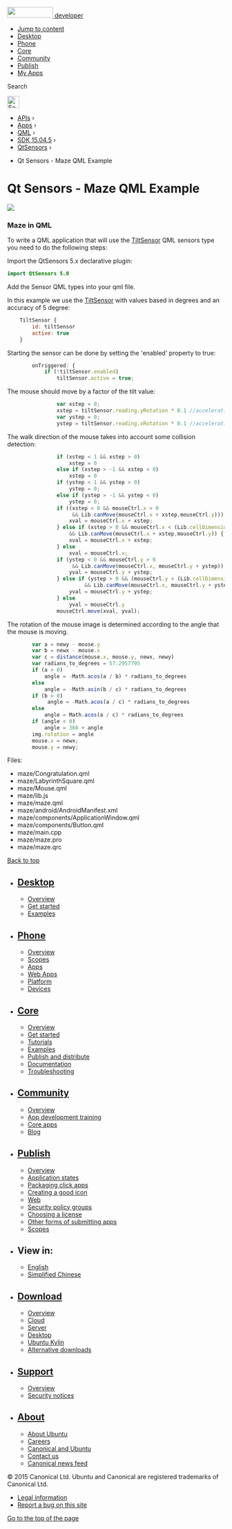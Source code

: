 <a href="https://developer.ubuntu.com/" class="logo-ubuntu"><img src="https://developer.ubuntu.com/assets/sites/ubuntu/latest/u/img/logos/logo-ubuntu-orange.svg" width="106" height="25" /> <span>developer</span></a>

-   [Jump to content](index.html#main-content)
-   [Desktop](https://developer.ubuntu.com/en/desktop/)
-   [Phone](https://developer.ubuntu.com/en/phone/)
-   [Core](https://developer.ubuntu.com/core)
-   [Community](https://developer.ubuntu.com/en/community/)
-   [Publish](https://developer.ubuntu.com/en/publish/)
-   [My Apps](https://myapps.developer.ubuntu.com/)

Search

<img src="https://developer.ubuntu.com/assets/sites/ubuntu/latest/u/img/search-white.svg" alt="Search" height="28" />

-   [APIs](../../../../index.html) ›
-   [Apps](../../../index.html) ›
-   [QML](../../index.html) ›
-   <a href="../index.html" class="sub-nav-item">SDK 15.04.5</a> ›
-   <a href="../QtSensors/index.html" class="sub-nav-item">QtSensors</a> ›

<!-- -->

-   Qt Sensors - Maze QML Example

Qt Sensors - Maze QML Example
=============================

<span class="subtitle"></span>
<span id="details"></span>
![](https://developer.ubuntu.com/static/devportal_uploaded/3761a3c8-c9f5-4f65-a8c9-c2eaebd228af-api/apps/qml/sdk-15.04.5/qtsensors-maze-example/images/maze.png)

<span id="maze-in-qml"></span>
### Maze in QML

To write a QML application that will use the [TiltSensor](../QtSensors.TiltSensor/index.html) QML sensors type you need to do the following steps:

Import the QtSensors 5.x declarative plugin:

``` qml
import QtSensors 5.0
```

Add the Sensor QML types into your qml file.

In this example we use the [TiltSensor](../QtSensors.TiltSensor/index.html) with values based in degrees and an accuracy of 5 degree:

``` qml
    TiltSensor {
        id: tiltSensor
        active: true
    }
```

Starting the sensor can be done by setting the 'enabled' property to true:

``` qml
        onTriggered: {
            if (!tiltSensor.enabled)
                tiltSensor.active = true;
```

The mouse should move by a factor of the tilt value:

``` qml
                var xstep = 0;
                xstep = tiltSensor.reading.yRotation * 0.1 //acceleration
                var ystep = 0;
                ystep = tiltSensor.reading.xRotation * 0.1 //acceleration
```

The walk direction of the mouse takes into account some collision detection:

``` qml
                if (xstep < 1 && xstep > 0)
                    xstep = 0
                else if (xstep > -1 && xstep < 0)
                    xstep = 0
                if (ystep < 1 && ystep > 0)
                    ystep = 0;
                else if (ystep > -1 && ystep < 0)
                    ystep = 0;
                if ((xstep < 0 && mouseCtrl.x > 0
                     && Lib.canMove(mouseCtrl.x + xstep,mouseCtrl.y))) {
                    xval = mouseCtrl.x + xstep;
                } else if (xstep > 0 && mouseCtrl.x < (Lib.cellDimension * (Lib.dimension - 1))
                    && Lib.canMove(mouseCtrl.x + xstep,mouseCtrl.y)) {
                    xval = mouseCtrl.x + xstep;
                } else
                    xval = mouseCtrl.x;
                if (ystep < 0 && mouseCtrl.y > 0
                     && Lib.canMove(mouseCtrl.x, mouseCtrl.y + ystep)) {
                    yval = mouseCtrl.y + ystep;
                } else if (ystep > 0 && (mouseCtrl.y < (Lib.cellDimension * (Lib.dimension - 1)))
                         && Lib.canMove(mouseCtrl.x, mouseCtrl.y + ystep)) {
                    yval = mouseCtrl.y + ystep;
                } else
                    yval = mouseCtrl.y
                mouseCtrl.move(xval, yval);
```

The rotation of the mouse image is determined according to the angle that the mouse is moving.

``` qml
        var a = newy - mouse.y
        var b = newx - mouse.x
        var c = distance(mouse.x, mouse.y, newx, newy)
        var radians_to_degrees = 57.2957795
        if (a > 0)
            angle = -Math.acos(a / b) * radians_to_degrees
        else
            angle = -Math.asin(b / c) * radians_to_degrees
        if (b > 0)
             angle = -Math.acos(a / c) * radians_to_degrees
        else
            angle = Math.acos(a / c) * radians_to_degrees
        if (angle < 0)
            angle = 360 + angle
        img.rotation = angle
        mouse.x = newx;
        mouse.y = newy;
```

Files:

-   maze/Congratulation.qml
-   maze/LabyrinthSquare.qml
-   maze/Mouse.qml
-   maze/lib.js
-   maze/maze.qml
-   maze/android/AndroidManifest.xml
-   maze/components/ApplicationWindow.qml
-   maze/components/Button.qml
-   maze/main.cpp
-   maze/maze.pro
-   maze/maze.qrc

[Back to top](index.html#)

-   [Desktop](https://developer.ubuntu.com/en/desktop/)
    ---------------------------------------------------

    -   [Overview](https://developer.ubuntu.com/en/desktop/)
    -   [Get started](http://snapcraft.io/?utm_source=developer.ubuntu.com&utm_medium=devportal&utm_term=snaps%20snapcraft%20desktop&utm_content=menu&utm_campaign=duc_snappers)
    -   [Examples](https://github.com/ubuntu/snappy-playpen)

-   [Phone](https://developer.ubuntu.com/en/phone/)
    -----------------------------------------------

    -   [Overview](https://developer.ubuntu.com/en/phone/)
    -   [Scopes](https://developer.ubuntu.com/en/phone/scopes/)
    -   [Apps](https://developer.ubuntu.com/en/phone/apps/)
    -   [Web Apps](https://developer.ubuntu.com/en/phone/web/)
    -   [Platform](https://developer.ubuntu.com/en/phone/platform/)
    -   [Devices](https://developer.ubuntu.com/en/phone/devices/)

-   [Core](https://developer.ubuntu.com/core)
    -----------------------------------------

    -   [Overview](https://developer.ubuntu.com/core)
    -   [Get started](https://developer.ubuntu.com/core/get-started)
    -   [Tutorials](https://developer.ubuntu.com/core/tutorials)
    -   [Examples](https://developer.ubuntu.com/core/examples)
    -   [Publish and distribute](https://developer.ubuntu.com/core/publish-and-distribute)
    -   [Documentation](https://developer.ubuntu.com/core/documentation)
    -   [Troubleshooting](https://developer.ubuntu.com/core/troubleshooting)

-   [Community](https://developer.ubuntu.com/en/community/)
    -------------------------------------------------------

    -   [Overview](https://developer.ubuntu.com/en/community/)
    -   [App development training](https://developer.ubuntu.com/en/community/training/)
    -   [Core apps](https://developer.ubuntu.com/en/community/core-apps/)
    -   [Blog](https://developer.ubuntu.com/en/community/blog/)

-   [Publish](https://developer.ubuntu.com/en/publish/)
    ---------------------------------------------------

    -   [Overview](https://developer.ubuntu.com/en/publish/)
    -   [Application states](https://developer.ubuntu.com/en/publish/application-states/)
    -   [Packaging click apps](https://developer.ubuntu.com/en/publish/packaging-click-apps/)
    -   [Creating a good icon](https://developer.ubuntu.com/en/publish/creating-a-good-icon/)
    -   [Web](https://developer.ubuntu.com/en/publish/web/)
    -   [Security policy groups](https://developer.ubuntu.com/en/publish/security-policy-groups/)
    -   [Choosing a license](https://developer.ubuntu.com/en/publish/choosing-a-license/)
    -   [Other forms of submitting apps](https://developer.ubuntu.com/en/publish/other-forms-of-submitting-apps/)
    -   [Scopes](https://developer.ubuntu.com/en/publish/scopes/)

-   View in:
    --------

    -   [English](index.html "Change to language: English")
    -   [Simplified Chinese](index.html "Change to language: Simplified Chinese")

-   [Download](http://ubuntu.com/download/)
    ---------------------------------------

    -   [Overview](http://ubuntu.com/download)
    -   [Cloud](http://ubuntu.com/download/cloud)
    -   [Server](http://ubuntu.com/download/server)
    -   [Desktop](http://ubuntu.com/download/desktop)
    -   [Ubuntu Kylin](http://ubuntu.com/download/ubuntu-kylin)
    -   [Alternative downloads](http://ubuntu.com/download/alternative-downloads)

-   [Support](http://ubuntu.com/support/)
    -------------------------------------

    -   [Overview](http://ubuntu.com/support)
    -   [Security notices](http://www.ubuntu.com/usn/)

-   [About](http://ubuntu.com/about/)
    ---------------------------------

    -   [About Ubuntu](http://ubuntu.com/about/about-ubuntu)
    -   [Careers](http://www.canonical.com/careers)
    -   [Canonical and Ubuntu](http://ubuntu.com/about/canonical-and-ubuntu)
    -   [Contact us](http://ubuntu.com/about/contact-us)
    -   [Canonical news feed](http://insights.ubuntu.com/feed/)

© 2015 Canonical Ltd. Ubuntu and Canonical are registered trademarks of Canonical Ltd.

-   [Legal information](http://www.ubuntu.com/legal)
-   [Report a bug on this site](https://bugs.launchpad.net/developer-ubuntu-com/)

<span class="accessibility-aid">[Go to the top of the page](index.html#)</span>
